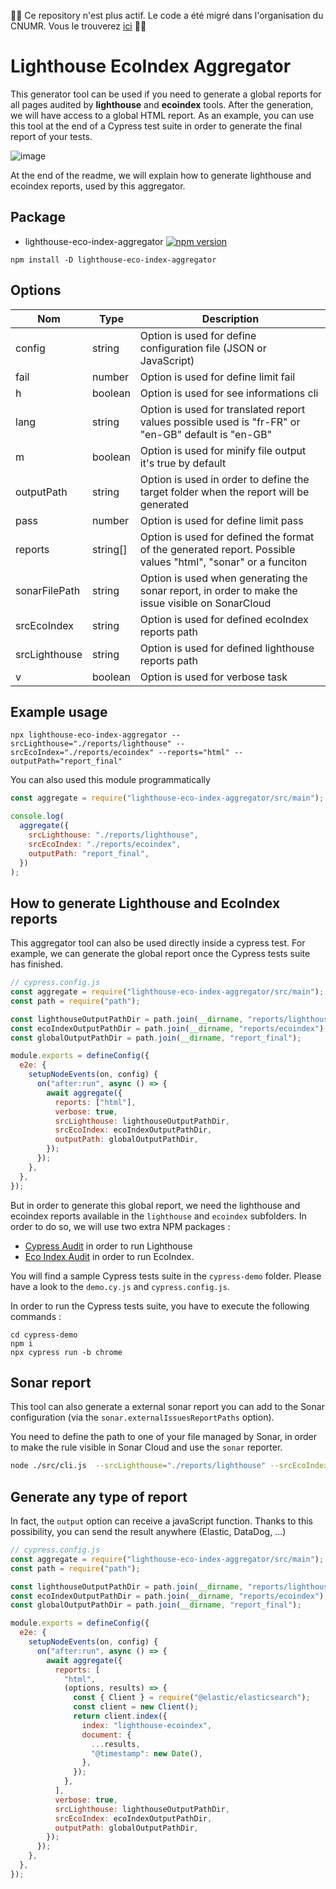 🔴🔴 Ce repository n'est plus actif. Le code a été migré dans l'organisation du CNUMR. Vous le trouverez [ici](https://github.com/cnumr/ecoindex-audit) 🔴🔴

# Lighthouse EcoIndex Aggregator

This generator tool can be used if you need to generate a global reports for all pages audited by **lighthouse** and **ecoindex** tools. After the generation, we will have access to a global HTML report. As an example, you can use this tool at the end of a Cypress test suite in order to generate
the final report of your tests.

![image](https://user-images.githubusercontent.com/6480596/213727763-d8cdf611-2b35-4c60-aa94-bd85d5de006c.png)

At the end of the readme, we will explain how to generate lighthouse and ecoindex reports, used by this aggregator.

## Package

- lighthouse-eco-index-aggregator [![npm version](https://badge.fury.io/js/lighthouse-eco-index-aggregator.svg)](https://badge.fury.io/js/lighthouse-eco-index-aggregator)

```shell
npm install -D lighthouse-eco-index-aggregator
```

## Options

| Nom           | Type     | Description                                                                                                  |
| ------------- | -------- | ------------------------------------------------------------------------------------------------------------ |
| config        | string   | Option is used for define configuration file (JSON or JavaScript)                                            |
| fail          | number   | Option is used for define limit fail                                                                         |
| h             | boolean  | Option is used for see informations cli                                                                      |
| lang          | string   | Option is used for translated report values possible used is "fr-FR" or "en-GB" default is "en-GB"           |
| m             | boolean  | Option is used for minify file output it's true by default                                                   |
| outputPath    | string   | Option is used in order to define the target folder when the report will be generated                        |
| pass          | number   | Option is used for define limit pass                                                                         |
| reports       | string[] | Option is used for defined the format of the generated report. Possible values "html", "sonar" or a funciton |
| sonarFilePath | string   | Option is used when generating the sonar report, in order to make the issue visible on SonarCloud            |
| srcEcoIndex   | string   | Option is used for defined ecoIndex reports path                                                             |
| srcLighthouse | string   | Option is used for defined lighthouse reports path                                                           |
| v             | boolean  | Option is used for verbose task                                                                              |

## Example usage

```shell
npx lighthouse-eco-index-aggregator --srcLighthouse="./reports/lighthouse" --srcEcoIndex="./reports/ecoindex" --reports="html" --outputPath="report_final"
```

You can also used this module programmatically

```js
const aggregate = require("lighthouse-eco-index-aggregator/src/main");

console.log(
  aggregate({
    srcLighthouse: "./reports/lighthouse",
    srcEcoIndex: "./reports/ecoindex",
    outputPath: "report_final",
  })
);
```

## How to generate Lighthouse and EcoIndex reports

This aggregator tool can also be used directly inside a cypress test. For example, we can generate the global report once the Cypress tests suite has finished.

```javascript
// cypress.config.js
const aggregate = require("lighthouse-eco-index-aggregator/src/main");
const path = require("path");

const lighthouseOutputPathDir = path.join(__dirname, "reports/lighthouse");
const ecoIndexOutputPathDir = path.join(__dirname, "reports/ecoindex");
const globalOutputPathDir = path.join(__dirname, "report_final");

module.exports = defineConfig({
  e2e: {
    setupNodeEvents(on, config) {
      on("after:run", async () => {
        await aggregate({
          reports: ["html"],
          verbose: true,
          srcLighthouse: lighthouseOutputPathDir,
          srcEcoIndex: ecoIndexOutputPathDir,
          outputPath: globalOutputPathDir,
        });
      });
    },
  },
});
```

But in order to generate this global report, we need the lighthouse and ecoindex reports available in the `lighthouse` and `ecoindex` subfolders. In order to do so, we will use two extra NPM packages :

- [Cypress Audit](https://github.com/mfrachet/cypress-audit) in order to run Lighthouse
- [Eco Index Audit](https://github.com/EmmanuelDemey/eco-index-audit) in order to run EcoIndex.

You will find a sample Cypress tests suite in the `cypress-demo` folder. Please have a look to the `demo.cy.js` and `cypress.config.js`.

In order to run the Cypress tests suite, you have to execute the following commands :

```shell
cd cypress-demo
npm i
npx cypress run -b chrome
```

## Sonar report

This tool can also generate a external sonar report you can add to the Sonar configuration (via the `sonar.externalIssuesReportPaths` option).

You need to define the path to one of your file managed by Sonar, in order to make the rule visible in Sonar Cloud and use the `sonar` reporter.

```bash
node ./src/cli.js  --srcLighthouse="./reports/lighthouse" --srcEcoIndex="./reports/ecoindex" --reports="sonar" --sonarFilePath="./package.json"
```

## Generate any type of report

In fact, the `output` option can receive a javaScript function. Thanks to this possibility, you can send the result anywhere (Elastic, DataDog, ...)

```javascript
// cypress.config.js
const aggregate = require("lighthouse-eco-index-aggregator/src/main");
const path = require("path");

const lighthouseOutputPathDir = path.join(__dirname, "reports/lighthouse");
const ecoIndexOutputPathDir = path.join(__dirname, "reports/ecoindex");
const globalOutputPathDir = path.join(__dirname, "report_final");

module.exports = defineConfig({
  e2e: {
    setupNodeEvents(on, config) {
      on("after:run", async () => {
        await aggregate({
          reports: [
            "html",
            (options, results) => {
              const { Client } = require("@elastic/elasticsearch");
              const client = new Client();
              return client.index({
                index: "lighthouse-ecoindex",
                document: {
                  ...results,
                  "@timestamp": new Date(),
                },
              });
            },
          ],
          verbose: true,
          srcLighthouse: lighthouseOutputPathDir,
          srcEcoIndex: ecoIndexOutputPathDir,
          outputPath: globalOutputPathDir,
        });
      });
    },
  },
});
```
